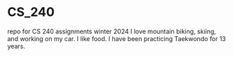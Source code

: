 # CS_240
repo for CS 240 assignments winter 2024
I love mountain biking, skiing, and working on my car. I like food. I have been practicing Taekwondo for 13 years.
